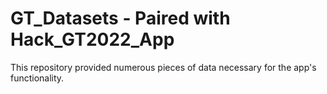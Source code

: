 # GT_Datasets - Paired with Hack_GT2022_App

This repository provided numerous pieces of data necessary for the app's functionality. 
